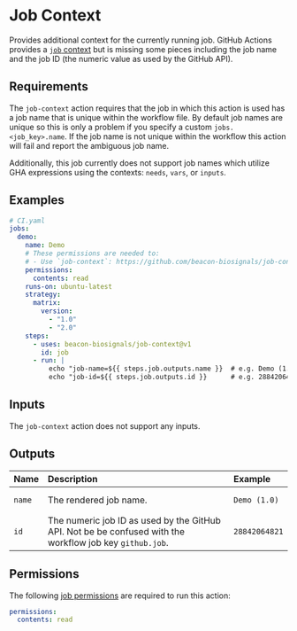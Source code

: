 # Job Context

Provides additional context for the currently running job. GitHub Actions provides a [`job` context](https://docs.github.com/en/actions/writing-workflows/choosing-what-your-workflow-does/accessing-contextual-information-about-workflow-runs#job-context) but is missing some pieces including the job name and the job ID (the numeric value as used by the GitHub API).

## Requirements

The `job-context` action requires that the job in which this action is used has a job name that is unique within the workflow file. By default job names are unique so this is only a problem if you specify a custom `jobs.<job_key>.name`. If the job name is not unique within the workflow this action will fail and report the ambiguous job name.

Additionally, this job currently does not support job names which utilize GHA expressions using the contexts: `needs`, `vars`, or `inputs`.

## Examples

```yaml
# CI.yaml
jobs:
  demo:
    name: Demo
    # These permissions are needed to:
    # - Use `job-context`: https://github.com/beacon-biosignals/job-context#permissions
    permissions:
      contents: read
    runs-on: ubuntu-latest
    strategy:
      matrix:
        version:
          - "1.0"
          - "2.0"
    steps:
      - uses: beacon-biosignals/job-context@v1
        id: job
      - run: |
          echo "job-name=${{ steps.job.outputs.name }}  # e.g. Demo (1.0)
          echo "job-id=${{ steps.job.outputs.id }}      # e.g. 28842064821
```

## Inputs

The `job-context` action does not support any inputs.

## Outputs

| Name   | Description | Example |
|:-------|:------------|:--------|
| `name` | The rendered job name. | <pre><code>Demo (1.0)</code></pre> |
| `id`   | The numeric job ID as used by the GitHub API. Not be be confused with the workflow job key `github.job`. | <pre><code>28842064821</code></pre> |

## Permissions

The following [job permissions](https://docs.github.com/en/actions/using-jobs/assigning-permissions-to-jobs) are required to run this action:

```yaml
permissions:
  contents: read
```
